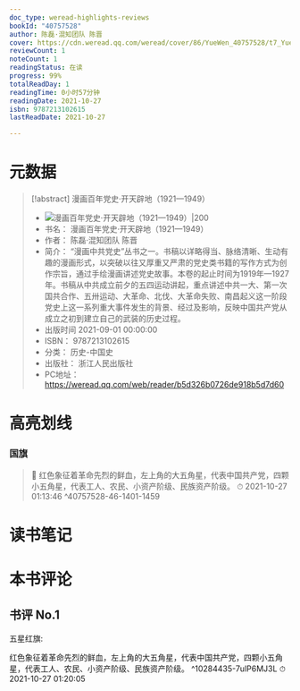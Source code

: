 ```yaml
---
doc_type: weread-highlights-reviews
bookId: "40757528"
author: 陈磊·混知团队 陈晋
cover: https://cdn.weread.qq.com/weread/cover/86/YueWen_40757528/t7_YueWen_40757528.jpg
reviewCount: 1
noteCount: 1
readingStatus: 在读
progress: 99%
totalReadDay: 1
readingTime: 0小时57分钟
readingDate: 2021-10-27
isbn: 9787213102615
lastReadDate: 2021-10-27

---
```

# 元数据
> [!abstract] 漫画百年党史·开天辟地（1921—1949）
> - ![ 漫画百年党史·开天辟地（1921—1949）|200](https://cdn.weread.qq.com/weread/cover/86/YueWen_40757528/t7_YueWen_40757528.jpg)
> - 书名： 漫画百年党史·开天辟地（1921—1949）
> - 作者： 陈磊·混知团队 陈晋
> - 简介： “漫画中共党史”丛书之一。书稿以详略得当、脉络清晰、生动有趣的漫画形式，以突破以往又厚重又严肃的党史类书籍的写作方式为创作宗旨，通过手绘漫画讲述党史故事。本卷的起止时间为1919年—1927年。书稿从中共成立前夕的五四运动讲起，重点讲述中共一大、第一次国共合作、五卅运动、大革命、北伐、大革命失败、南昌起义这一阶段党史上这一系列重大事件发生的背景、经过及影响，反映中国共产党从成立之初到建立自己的武装的历史过程。
> - 出版时间 2021-09-01 00:00:00
> - ISBN： 9787213102615
> - 分类： 历史-中国史
> - 出版社： 浙江人民出版社
> - PC地址：https://weread.qq.com/web/reader/b5d326b0726de918b5d7d60

# 高亮划线

### 国旗

> 📌 红色象征着革命先烈的鲜血，左上角的大五角星，代表中国共产党，四颗小五角星，代表工人、农民、小资产阶级、民族资产阶级。 
> ⏱ 2021-10-27 01:13:46 ^40757528-46-1401-1459

# 读书笔记

# 本书评论

## 书评 No.1 
五星红旗:

红色象征着革命先烈的鲜血，左上角的大五角星，代表中国共产党，四颗小五角星，代表工人、农民、小资产阶级、民族资产阶级。 ^10284435-7ulP6MJ3L
⏱ 2021-10-27 01:20:05
